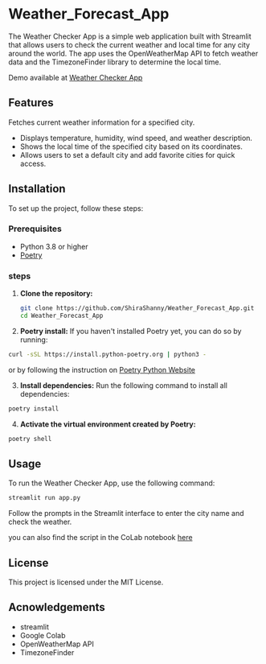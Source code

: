 # Weather_Forecast_App
The Weather Checker App is a simple web application built with Streamlit that allows users to check the current weather and local time for any city around the world. The app uses the OpenWeatherMap API to fetch weather data and the TimezoneFinder library to determine the local time.

Demo available at [Weather Checker App](https://shirashanny-weather-forecast-app-app-rjr2xe.streamlit.app/)
## Features
 Fetches current weather information for a specified city.
- Displays temperature, humidity, wind speed, and weather description.
- Shows the local time of the specified city based on its coordinates.
- Allows users to set a default city and add favorite cities for quick access.
## Installation
To set up the project, follow these steps:

### Prerequisites

- Python 3.8 or higher
- [Poetry](https://python-poetry.org/)

### steps
1. **Clone the repository:**

   ```sh
   git clone https://github.com/ShiraShanny/Weather_Forecast_App.git
   cd Weather_Forecast_App
   ```
   

2. **Poetry install:**
If you haven't installed Poetry yet, you can do so by running:
```sh
curl -sSL https://install.python-poetry.org | python3 -
```
or by following the instruction on [Poetry Python Website](https://python-poetry.org/docs/)

3. **Install dependencies:**
Run the following command to install all dependencies:

```sh
poetry install
```

4. **Activate the virtual environment created by Poetry:**

```sh
poetry shell
```

## Usage
To run the Weather Checker App, use the following command:

```sh
streamlit run app.py
```
Follow the prompts in the Streamlit interface to enter the city name and check the weather.

you can also find the script in the CoLab notebook [here](https://github.com/ShiraShanny/Weather_Forecast_App/blob/cc165009c357b4cc8fd3a00b0d517db6f0459d0e/Shira_Shanny_BIU_DS217_Python_Project_1_Weather_Forecast.ipynb)
## License
This project is licensed under the MIT License.

## Acnowledgements
 - streamlit
 - Google Colab
 - OpenWeatherMap API
 - TimezoneFinder

